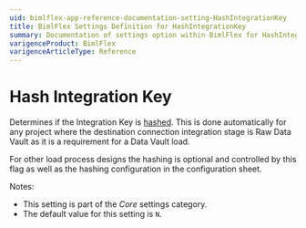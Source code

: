 ```yaml
---
uid: bimlflex-app-reference-documentation-setting-HashIntegrationKey
title: BimlFlex Settings Definition for HashIntegrationKey
summary: Documentation of settings option within BimlFlex for HashIntegrationKey
varigenceProduct: BimlFlex
varigenceArticleType: Reference
---
```


# Hash Integration Key

Determines if the Integration Key is [hashed](xref:bimlflex-concepts-hashing). This is done automatically for any project where the destination connection integration stage is Raw Data Vault as it is a requirement for a Data Vault load.

For other load process designs the hashing is optional and controlled by this flag as well as the hashing configuration in the configuration sheet.

Notes:

* This setting is part of the *Core* settings category.
* The default value for this setting is `N`.

